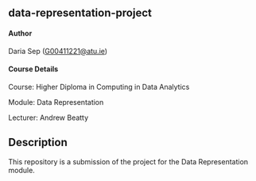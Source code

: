 ## data-representation-project

#### Author
Daria Sep (G00411221@atu.ie)
#### Course Details
Course: Higher Diploma in Computing in Data Analytics

Module: Data Representation

Lecturer: Andrew Beatty

## Description
This repository is a submission of the project for the Data Representation module. 

